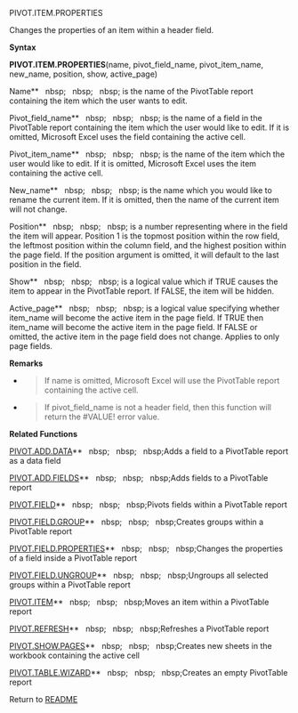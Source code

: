 PIVOT.ITEM.PROPERTIES

Changes the properties of an item within a header field.

**Syntax**

**PIVOT.ITEM.PROPERTIES**(name, pivot\_field\_name, pivot\_item\_name,
new\_name, position, show, active\_page)

Name**&nbsp;&nbsp;&nbsp;nbsp;&nbsp;&nbsp;&nbsp;nbsp;&nbsp;&nbsp;&nbsp;nbsp;&nbsp;is the name of the PivotTable report
containing the item which the user wants to edit.

Pivot\_field\_name**&nbsp;&nbsp;&nbsp;nbsp;&nbsp;&nbsp;&nbsp;nbsp;&nbsp;&nbsp;&nbsp;nbsp;&nbsp;is the name of a field in the
PivotTable report containing the item which the user would like to edit.
If it is omitted, Microsoft Excel uses the field containing the active
cell.

Pivot\_item\_name**&nbsp;&nbsp;&nbsp;nbsp;&nbsp;&nbsp;&nbsp;nbsp;&nbsp;&nbsp;&nbsp;nbsp;&nbsp;is the name of the item which
the user would like to edit. If it is omitted, Microsoft Excel uses the
item containing the active cell.

New\_name**&nbsp;&nbsp;&nbsp;nbsp;&nbsp;&nbsp;&nbsp;nbsp;&nbsp;&nbsp;&nbsp;nbsp;&nbsp;is the name which you would like to
rename the current item. If it is omitted, then the name of the current
item will not change.

Position**&nbsp;&nbsp;&nbsp;nbsp;&nbsp;&nbsp;&nbsp;nbsp;&nbsp;&nbsp;&nbsp;nbsp;&nbsp;is a number representing where in the
field the item will appear. Position 1 is the topmost position within
the row field, the leftmost position within the column field, and the
highest position within the page field. If the position argument is
omitted, it will default to the last position in the field.

Show**&nbsp;&nbsp;&nbsp;nbsp;&nbsp;&nbsp;&nbsp;nbsp;&nbsp;&nbsp;&nbsp;nbsp;&nbsp;is a logical value which if TRUE causes the
item to appear in the PivotTable report. If FALSE, the item will be
hidden.

Active\_page**&nbsp;&nbsp;&nbsp;nbsp;&nbsp;&nbsp;&nbsp;nbsp;&nbsp;&nbsp;&nbsp;nbsp;&nbsp;is a logical value specifying
whether item\_name will become the active item in the page field. If
TRUE then item\_name will become the active item in the page field. If
FALSE or omitted, the active item in the page field does not change.
Applies to only page fields.

**Remarks**

  - > If name is omitted, Microsoft Excel will use the PivotTable report
    > containing the active cell.

  - > If pivot\_field\_name is not a header field, then this function
    > will return the \#VALUE\! error value.

**Related Functions**

[PIVOT.ADD.DATA](PIVOT.ADD.DATA.md)**&nbsp;&nbsp;&nbsp;nbsp;&nbsp;&nbsp;&nbsp;nbsp;&nbsp;&nbsp;&nbsp;nbsp;Adds a field to a PivotTable report as a
data field

[PIVOT.ADD.FIELDS](PIVOT.ADD.FIELDS.md)**&nbsp;&nbsp;&nbsp;nbsp;&nbsp;&nbsp;&nbsp;nbsp;&nbsp;&nbsp;&nbsp;nbsp;Adds fields to a PivotTable report

[PIVOT.FIELD](PIVOT.FIELD.md)**&nbsp;&nbsp;&nbsp;nbsp;&nbsp;&nbsp;&nbsp;nbsp;&nbsp;&nbsp;&nbsp;nbsp;Pivots fields within a PivotTable report

[PIVOT.FIELD.GROUP](PIVOT.FIELD.GROUP.md)**&nbsp;&nbsp;&nbsp;nbsp;&nbsp;&nbsp;&nbsp;nbsp;&nbsp;&nbsp;&nbsp;nbsp;Creates groups within a PivotTable
report

[PIVOT.FIELD.PROPERTIES](PIVOT.FIELD.PROPERTIES.md)**&nbsp;&nbsp;&nbsp;nbsp;&nbsp;&nbsp;&nbsp;nbsp;&nbsp;&nbsp;&nbsp;nbsp;Changes the properties of a
field inside a PivotTable report

[PIVOT.FIELD.UNGROUP](PIVOT.FIELD.UNGROUP.md)**&nbsp;&nbsp;&nbsp;nbsp;&nbsp;&nbsp;&nbsp;nbsp;&nbsp;&nbsp;&nbsp;nbsp;Ungroups all selected groups within
a PivotTable report

[PIVOT.ITEM](PIVOT.ITEM.md)**&nbsp;&nbsp;&nbsp;nbsp;&nbsp;&nbsp;&nbsp;nbsp;&nbsp;&nbsp;&nbsp;nbsp;Moves an item within a PivotTable report

[PIVOT.REFRESH](PIVOT.REFRESH.md)**&nbsp;&nbsp;&nbsp;nbsp;&nbsp;&nbsp;&nbsp;nbsp;&nbsp;&nbsp;&nbsp;nbsp;Refreshes a PivotTable report

[PIVOT.SHOW.PAGES](PIVOT.SHOW.PAGES.md)**&nbsp;&nbsp;&nbsp;nbsp;&nbsp;&nbsp;&nbsp;nbsp;&nbsp;&nbsp;&nbsp;nbsp;Creates new sheets in the workbook
containing the active cell

[PIVOT.TABLE.WIZARD](PIVOT.TABLE.WIZARD.md)**&nbsp;&nbsp;&nbsp;nbsp;&nbsp;&nbsp;&nbsp;nbsp;&nbsp;&nbsp;&nbsp;nbsp;Creates an empty PivotTable report



Return to [README](README.md)

